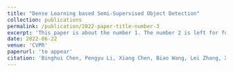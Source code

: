 ```yaml
---
title: "Dense Learning based Semi-Supervised Object Detection"
collection: publications
permalink: /publication/2022-paper-title-number-3
excerpt: 'This paper is about the number 1. The number 2 is left for future work.'
date: 2022-06-22
venue: 'CVPR'
paperurl: 'to appear'
citation: 'Binghui Chen, Pengyu Li, Xiang Chen, Biao Wang, Lei Zhang, Xiansheng Hua. &quot;Dense Learning based Semi-Supervised Object Detection. &quot; <i>CVPR</i>, 2021.'
---
```

